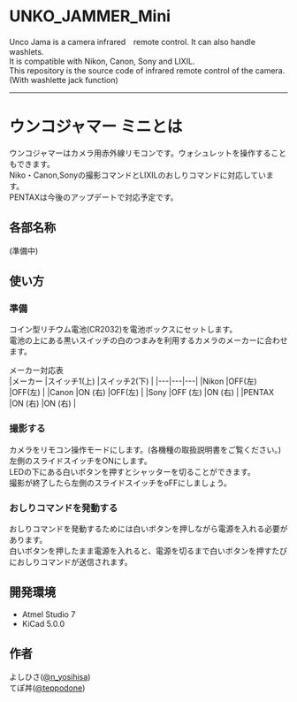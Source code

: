 # UNKO_JAMMER_Mini
Unco Jama is a camera infrared　remote control. It can also handle washlets.  
It is compatible with Nikon, Canon, Sony and LIXIL.  
This repository is the source code of infrared remote control of the camera. (With washlette jack function)

---  

# ウンコジャマー ミニとは
ウンコジャマーはカメラ用赤外線リモコンです。ウォシュレットを操作することもできます。  
Niko・Canon,Sonyの撮影コマンドとLIXILのおしりコマンドに対応しています。  
PENTAXは今後のアップデートで対応予定です。  

## 各部名称  
(準備中)  

## 使い方
### 準備 
コイン型リチウム電池(CR2032)を電池ボックスにセットします。  
電池の上にある黒いスイッチの白のつまみを利用するカメラのメーカーに合わせます。  

メーカー対応表  
|メーカー  |スイッチ1(上)  |スイッチ2(下)  |
|---|---|---|
|Nikon  |OFF(左)  |OFF(左)  |
|Canon  |ON (右)  |OFF(左)  |
|Sony   |OFF (左) |ON (右)  |
|PENTAX |ON (右)  |ON (右)  |

### 撮影する
カメラをリモコン操作モードにします。(各機種の取扱説明書をご覧ください。)  
左側のスライドスイッチをONにします。  
LEDの下にある白いボタンを押すとシャッターを切ることができます。  
撮影が終了したら左側のスライドスイッチをoFFにしましょう。  

### おしりコマンドを発動する
おしりコマンドを発動するためには白いボタンを押しながら電源を入れる必要があります。  
白いボタンを押したまま電源を入れると、電源を切るまで白いボタンを押すたびにおしりコマンドが送信されます。


## 開発環境
- Atmel Studio 7
- KiCad 5.0.0
## 作者
よしひさ([@n_yosihisa](https://twitter.com/n_yosihisa))  
てぽ丼([@teppodone](https://twitter.com/teppodone))  

